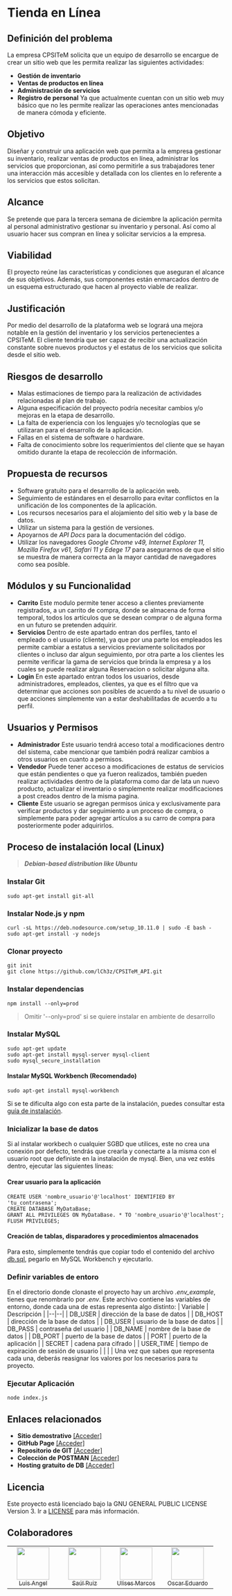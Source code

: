 
# Tienda en Línea

## Definición del problema

La empresa CPSITeM solicita que un equipo de desarrollo se encargue de crear un sitio web que les permita realizar las siguientes actividades:
 - **Gestión de inventario**
 - **Ventas de productos en línea**
 - **Administración de servicios**
 - **Registro de personal**
Ya que actualmente cuentan con un sitio web muy básico que no les permite realizar las operaciones antes mencionadas de manera cómoda y eficiente.


## Objetivo

Diseñar y construir una aplicación web que permita a la empresa gestionar su inventario, realizar ventas de productos en línea, administrar los servicios que proporcionan, así como permitirle a sus trabajadores tener una interacción más accesible y detallada con los clientes en lo referente a los servicios que estos solicitan.


## Alcance

Se pretende que para la tercera semana de diciembre la aplicación permita al personal administrativo gestionar su inventario y personal. Así como al usuario hacer sus compran en línea y solicitar servicios a la empresa.


## Viabilidad
El proyecto reúne las características y condiciones que aseguran el alcance de sus objetivos. Además, sus componentes están enmarcados dentro de un esquema estructurado que hacen al proyecto viable de realizar.


## Justificación

Por medio del desarrollo de la plataforma web se logrará una mejora notable en la gestión del inventario y los servicios pertenecientes a CPSITeM. El cliente tendría que ser capaz de recibir una actualización constante sobre nuevos productos y el estatus de los servicios que solicita desde el sitio web.


## Riesgos de desarrollo

 - Malas estimaciones de tiempo para la realización de actividades relacionadas al plan de trabajo.
 - Alguna especificación del proyecto podría necesitar cambios y/o mejoras en la etapa de desarrollo.
 - La falta de experiencia con los lenguajes y/o tecnologías que se utilizaran para el desarrollo de la aplicación.
 - Fallas en el sistema de software o hardware.
 - Falta de conocimiento sobre los requerimientos del cliente que se hayan omitido durante la etapa de recolección de información.


## Propuesta de recursos

 - Software gratuito para el desarrollo de la aplicación web.
 - Seguimiento de estándares en el desarrollo para evitar conflictos en la unificación de los componentes de la aplicación.
 - Los recursos necesarios para el alojamiento del sitio web y la base de datos.
 - Utilizar un sistema para la gestión de versiones.
 - Apoyarnos de *API Docs* para la documentación del código.
 - Utilizar los navegadores *Google Chrome v49, Internet Explorer 11, Mozilla Firefox v61, Safari 11 y Edege 17* para asegurarnos de que el sitio se muestra de manera correcta an la mayor cantidad de navegadores como sea posible.


## Módulos y su Funcionalidad

-  **Carrito**
Este modulo permite tener acceso a clientes previamente registrados, a un carrito de compra, donde se almacena de forma temporal, todos los artículos que se desean comprar o de alguna forma en un futuro se pretenden adquirir.
-   **Servicios**
Dentro de este apartado entran dos perfiles, tanto el empleado o el usuario (cliente), ya que por una parte los empleados les permite cambiar a estatus a servicios previamente solicitados por clientes o incluso dar algun seguimiento, por otra parte a los clientes les permite verificar la gama de servicios que brinda la empresa y a los cuales se puede realizar alguna Reservacion o solicitar alguna alta.
-   **Login**
En este apartado entran todos los usuarios, desde administradores, empleados, clientes, ya que es el filtro que va determinar que acciones son posibles de acuerdo a tu nivel de usuario o que acciones simplemente van a estar deshabilitadas de acuerdo a tu perfil.

## Usuarios y Permisos

-   **Administrador**
Este usuario tendrá acceso total a modificaciones dentro del sistema, cabe mencionar que también podrá realizar cambios a otros usuarios en cuanto a permisos.
-   **Vendedor**
Puede tener acceso a modificaciones de estatus de servicios que están pendientes o que ya fueron realizados, también pueden realizar actividades dentro de la plataforma como dar de lata un nuevo producto, actualizar el inventario o simplemente realizar modificaciones a post creados dentro de la misma pagina.
-   **Cliente**
Este usuario se agregan permisos única y exclusivamente para verificar productos y dar seguimiento a un proceso de compra, o simplemente para poder agregar artículos a su carro de compra para posteriormente poder adquirirlos.

## Proceso de instalación local (Linux)
>_**Debian-based distribution like Ubuntu**_
### Instalar Git
	sudo apt-get install git-all
### Instalar Node.js y npm
	curl -sL https://deb.nodesource.com/setup_10.11.0 | sudo -E bash -
	sudo apt-get install -y nodejs
### Clonar proyecto
	git init
	git clone https://github.com/lCh3z/CPSITeM_API.git
### Instalar dependencias
	npm install --only=prod
>Omitir '--only=prod' si se quiere instalar en ambiente de desarrollo
### Instalar MySQL
	sudo apt-get update
	sudo apt-get install mysql-server mysql-client
	sudo mysql_secure_installation
#### Instalar MySQL Workbench (Recomendado)
	sudo apt-get install mysql-workbench
Si se te dificulta algo con esta parte de la instalación, puedes consultar esta [guía de instalación](https://platzi.com/java-basico-2015/tutoriales/instalar-mysql-y-workbench-en-linux-ubuntu-1404/).
### Inicializar la base de datos
Si al instalar workbech o cualquier SGBD que utilices, este no crea una conexión por defecto, tendrás que crearla y conectarte a la misma con el usuario root que definiste en la instalación de mysql.
Bien, una vez estés dentro, ejecutar las siguientes líneas:
#### Crear usuario para la aplicación
	CREATE USER 'nombre_usuario'@'localhost' IDENTIFIED BY 'tu_contrasena';
	CREATE DATABASE MyDataBase;
	GRANT ALL PRIVILEGES ON MyDataBase. * TO 'nombre_usuario'@'localhost';
	FLUSH PRIVILEGES;
#### Creación de tablas, disparadores y procedimientos almacenados
Para esto, simplemente tendrás que copiar todo el contenido del archivo [db.sql](https://lch3z.github.io/CPSITeM_API/docs/db.sql), pegarlo en MySQL Workbench y ejecutarlo.
### Definir variables de entoro
En el directorio donde clonaste el proyecto hay un archivo _.env_example_, tienes que renombrarlo por _.env_. Este archivo contiene las variables de entorno, donde cada una de estas representa algo distinto:
| Variable | Descripción |
|--|--|
| DB_USER | dirección de la base de datos |
| DB_HOST | dirección de la base de datos |
| DB_USER | usuario de la base de datos |
| DB_PASS | contraseña del usuario |
| DB_NAME | nombre de la base de datos |
| DB_PORT | puerto de la base de datos |
| PORT | puerto de la aplicación |
| SECRET | cadena para cifrado |
| USER_TIME | tiempo de expiración de sesión de usuario |
|  |  |
Una vez que sabes que representa cada una, deberás reasignar los valores por los necesarios para tu proyecto.
### Ejecutar Aplicación
	node index.js

## Enlaces relacionados

- **Sitio demostrativo** [\[Acceder\]](https://cpsitem.herokuapp.com/)
- **GitHub Page** [\[Acceder\]](https://lch3z.github.io/CPSITeM_API/)
- **Repositorio de GIT** [\[Acceder\]](https://github.com/lCh3z/CPSITeM_API)
- **Colección de POSTMAN** [\[Acceder\]](https://www.getpostman.com/collections/e592223584344d2fe0d9)
- **Hosting gratuito de DB** [\[Acceder\]](https://www.db4free.net/)
## Licencia
Este proyecto está licenciado bajo la GNU GENERAL PUBLIC LICENSE Version 3. Ir a  [LICENSE](LICENSE.md) para más información.
## Colaboradores
<table>
    <tbody>
        <tr>
            <td align="center" valign="top" width="23%">
                <a href="https://github.com/lCh3z">
                <img src="https://avatars3.githubusercontent.com/u/26315653?s=460&v=4" width="75px" height="75px"><br/>
                <sub>Luis Angel</sub></a>
            </td>
            <td align="center" valign="top" width="23%">
                <a href="https://github.com/dartrox21">
                <img src="https://avatars2.githubusercontent.com/u/39166989?s=460&v=4" width="75px" height="75px"><br/>
                <sub>Saúl Ruiz</sub></a>
            </td>
            <td align="center" valign="top" width="23%">
                <a href="https://github.com/UlisesMarcos">
                <img src="https://avatars2.githubusercontent.com/u/32921038?s=460&v=4" width="75px" height="75px"><br/>
                <sub>Ulises Marcos</sub></a>
            </td>
            <td align="center" valign="top" width="23%">
                <a href="https://github.com/Oscar98">
                <img src="https://avatars3.githubusercontent.com/u/22420263?s=460&v=4" width="75px" height="75px"><br/>
                <sub>Oscar Eduardo</sub></a>
            </td>
        </tr>
    </tbody>
</table>

<!--stackedit_data:
eyJoaXN0b3J5IjpbMzkxNDY3MjY4LDQ2Mjc4NzQ0NCwxMjQ0OT
U3MTg3LC01MzcyNTY4MjksNTQ1MzQ3MjkxLDExNzc5NDM0MTks
LTEwMDEzMzIwOSwtMTUyNzA4MTAzMywyOTA3MzQxOTcsLTE5Nz
EzOTUxODMsLTg2ODU0NzIxNiwxMzUyODgzOTA0LDE3NDQ1MzUy
MSwyMTI4OTc4NTEwLC05OTk2NDYwODcsLTgzNjA0MjkyNiwxNT
AwMTY1MDE4LC0xNzc0NDc1MTIwLC0xMDEwMzI1NzksLTIxMjM3
NDAzNDddfQ==
-->